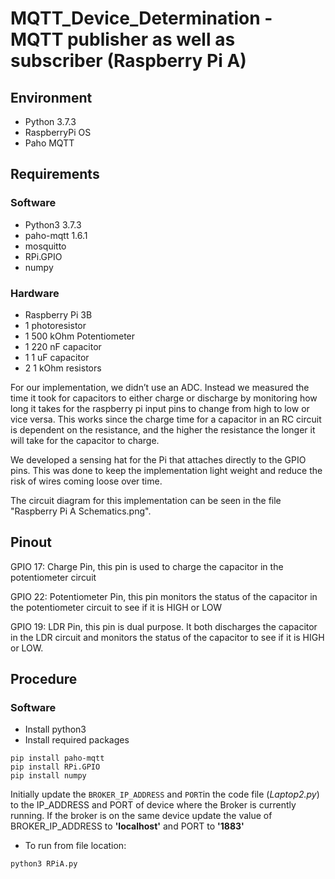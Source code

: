 # MQTT_Device_Determination - MQTT publisher as well as subscriber (Raspberry Pi A)

## Environment
- Python 3.7.3
- RaspberryPi OS
- Paho MQTT

## Requirements
### Software
- Python3 3.7.3
- paho-mqtt 1.6.1
- mosquitto
- RPi.GPIO
- numpy

### Hardware
- Raspberry Pi 3B
- 1 photoresistor
- 1 500 kOhm Potentiometer
- 1 220 nF capacitor
- 1 1 uF capacitor
- 2 1 kOhm resistors

For our implementation, we didn’t use an ADC. Instead we measured the time it took for capacitors to either charge or discharge by monitoring how long it takes for the raspberry pi input pins to change from high to low or vice versa. This works since the charge time for a capacitor in an RC circuit is dependent on the resistance, and the higher the resistance the longer it will take for the capacitor to charge.

We developed a sensing hat for the Pi that attaches directly to the GPIO pins. This was done to keep the implementation light weight and reduce the risk of wires coming loose over time.

The circuit diagram for this implementation can be seen in the file "Raspberry Pi A Schematics.png".

## Pinout

GPIO 17: Charge Pin, this pin is used to charge the capacitor in the potentiometer circuit

GPIO 22: Potentiometer Pin, this pin monitors the status of the capacitor in the potentiometer circuit to see if it is HIGH or LOW

GPIO 19: LDR Pin, this pin is dual purpose. It both discharges the capacitor in the LDR circuit and monitors the status of the capacitor to see if it is HIGH or LOW.

## Procedure
### Software
- Install python3
- Install required packages

```
pip install paho-mqtt
pip install RPi.GPIO
pip install numpy
```

Initially update the `BROKER_IP_ADDRESS` and `PORT`in the code file (*Laptop2.py*) to the IP_ADDRESS and PORT of device where the Broker is currently running. If the broker is on the same device update the value of BROKER_IP_ADDRESS to **'localhost'** and PORT to **'1883'**

- To run from file location: 

```
python3 RPiA.py
```